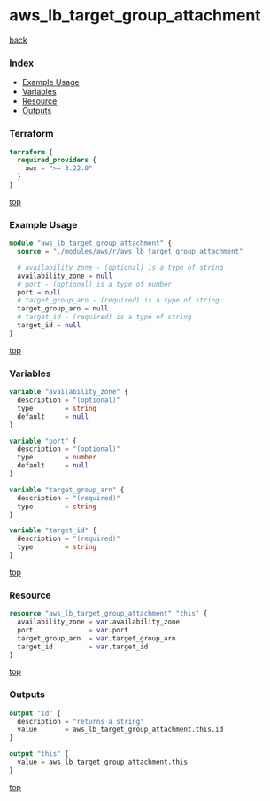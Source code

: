 # aws_lb_target_group_attachment

[back](../aws.md)

### Index

- [Example Usage](#example-usage)
- [Variables](#variables)
- [Resource](#resource)
- [Outputs](#outputs)

### Terraform

```terraform
terraform {
  required_providers {
    aws = ">= 3.22.0"
  }
}
```

[top](#index)

### Example Usage

```terraform
module "aws_lb_target_group_attachment" {
  source = "./modules/aws/r/aws_lb_target_group_attachment"

  # availability_zone - (optional) is a type of string
  availability_zone = null
  # port - (optional) is a type of number
  port = null
  # target_group_arn - (required) is a type of string
  target_group_arn = null
  # target_id - (required) is a type of string
  target_id = null
}
```

[top](#index)

### Variables

```terraform
variable "availability_zone" {
  description = "(optional)"
  type        = string
  default     = null
}

variable "port" {
  description = "(optional)"
  type        = number
  default     = null
}

variable "target_group_arn" {
  description = "(required)"
  type        = string
}

variable "target_id" {
  description = "(required)"
  type        = string
}
```

[top](#index)

### Resource

```terraform
resource "aws_lb_target_group_attachment" "this" {
  availability_zone = var.availability_zone
  port              = var.port
  target_group_arn  = var.target_group_arn
  target_id         = var.target_id
}
```

[top](#index)

### Outputs

```terraform
output "id" {
  description = "returns a string"
  value       = aws_lb_target_group_attachment.this.id
}

output "this" {
  value = aws_lb_target_group_attachment.this
}
```

[top](#index)